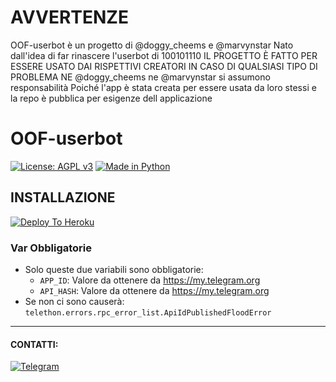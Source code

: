 # AVVERTENZE
OOF-userbot è un progetto di @doggy_cheems e @marvynstar
Nato dall'idea di far rinascere l'userbot di 100101110 
IL PROGETTO È FATTO PER ESSERE USATO DAI RISPETTIVI CREATORI
IN CASO DI QUALSIASI TIPO DI PROBLEMA NE @doggy_cheems ne @marvynstar si assumono responsabilità 
Poiché l'app è stata creata per essere usata da loro stessi e la repo è pubblica per esigenze dell applicazione

# OOF-userbot

[![License: AGPL v3](https://img.shields.io/badge/License-AGPL%20v3-green.svg)](https://www.gnu.org/licenses/agpl-3.0)
[![Made in Python](https://img.shields.io/badge/Made%20in-python-red.svg)](https://www.python.org/)

## INSTALLAZIONE

[![Deploy To Heroku](https://www.herokucdn.com/deploy/button.svg)](https://heroku.com/deploy)

### Var Obbligatorie

- Solo queste due variabili sono obbligatorie:
  - `APP_ID`: Valore da ottenere da <https://my.telegram.org>
  - `API_HASH`: Valore da ottenere da <https://my.telegram.org>
- Se non ci sono causerà: `telethon.errors.rpc_error_list.ApiIdPublishedFloodError`

***

#### CONTATTI:

[![Telegram](https://img.shields.io/badge/TG-%20@doggy-orange.svg)](https://t.me/doggy_cheems)
